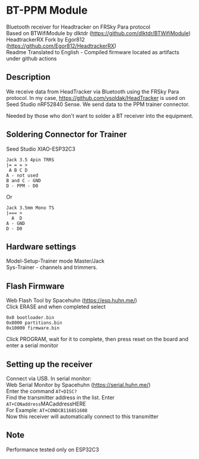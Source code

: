 # BT-PPM Module
Bluetooth receiver for Headtracker on FRSky Para protocol  
Based on BTWifiModule by dlktdr (https://github.com/dlktdr/BTWifiModule)  
HeadtrackerRX Fork by Egor812 (https://github.com/Egor812/HeadtrackerRX)  
Readme Translated to English - Compiled firmware located as artifacts under github actions  

## Description
We receive data from HeadTracker via Bluetooth using the FRSky Para protocol. In my case, https://github.com/ysoldak/HeadTracker is used on Seed Studio nRF52840 Sense. We send data to the PPM trainer connector.  

Needed by those who don't want to solder a BT receiver into the equipment.  

## Soldering Connector for Trainer
Seed Studio XIAO-ESP32C3  
```
Jack 3.5 4pin TRRS  
|= = = >  
 A B C D  
A - not used
B and C - GND  
D - PPM - D0  
```
Or  
```
Jack 3.5mm Mono TS  
|=== >  
  A  D  
A - GND  
D - D0  
```

## Hardware settings
Model-Setup-Trainer mode Master/Jack  
Sys-Trainer - channels and trimmers.  

## Flash Firmware
Web Flash Tool by Spacehuhn (https://esp.huhn.me/)  
Click ERASE and when completed select  
```
0x0 bootloader.bin  
0x8000 partitions.bin  
0x10000 firmware.bin
```
Click PROGRAM, wait for it to complete, then press reset on the board and enter a serial monitor  

## Setting up the receiver
Connect via USB. In serial monitor:  
Web Serial Monitor by Spacehuhn (https://serial.huhn.me/)  
Enter the command ```AT+DISC?```  
Find the transmitter address in the list. Enter ```AT+CONaddress```MACaddressHERE  
For Example: ```AT+CONDCB116851608```  
Now this receiver will automatically connect to this transmitter  

## Note
Performance tested only on ESP32C3  
